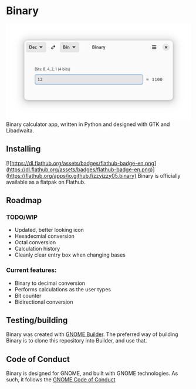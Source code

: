 # Binary

![Image of Binary](img/binary-screenshot.png)
Binary calculator app, written in Python and designed with GTK and Libadwaita. 

## Installing
[![https://dl.flathub.org/assets/badges/flathub-badge-en.png](https://dl.flathub.org/assets/badges/flathub-badge-en.png)](https://flathub.org/apps/io.github.fizzyizzy05.binary)
Binary is officially available as a flatpak on Flathub. 

## Roadmap

### TODO/WIP
- Updated, better looking icon
- Hexadecmial conversion
- Octal conversion
- Calculation history
- Cleanly clear entry box when changing bases

### Current features:
- Binary to decimal conversion
- Performs calculations as the user types 
- Bit counter
- Bidirectional conversion
  
## Testing/building
Binary was created with [GNOME Builder](https://apps.gnome.org/en-GB/Builder/). The preferred way of building Binary is to clone this repository into Builder, and use that.

## Code of Conduct
Binary is designed for GNOME, and built with GNOME technologies. As such, it follows the [GNOME Code of Conduct](https://wiki.gnome.org/Foundation/CodeOfConduct)
